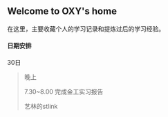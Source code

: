 ## Welcome to OXY's home

在这里，主要收藏个人的学习记录和提炼过后的学习经验。



#### 日期安排

30日

> 晚上
>
> 7.30~8.00	完成金工实习报告
>
> 
>
> 艺林的stlink